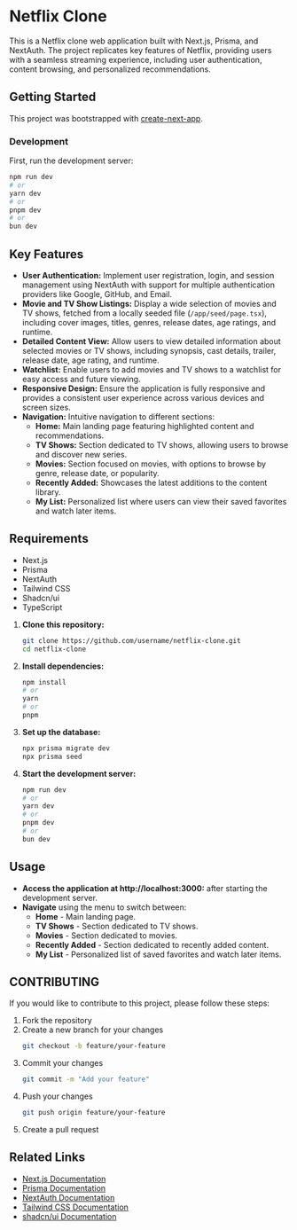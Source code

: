 # Netflix Clone

This is a Netflix clone web application built with Next.js, Prisma, and NextAuth. The project replicates key features of Netflix, providing users with a seamless streaming experience, including user authentication, content browsing, and personalized recommendations.

## Getting Started

This project was bootstrapped with [create-next-app](https://nextjs.org/docs/app/building-your-application/creating-a-new-application).

### Development

First, run the development server:

```bash
npm run dev
# or
yarn dev
# or
pnpm dev
# or
bun dev
```

## Key Features

- **User Authentication:** Implement user registration, login, and session management using NextAuth with support for multiple authentication providers like Google, GitHub, and Email.
- **Movie and TV Show Listings:** Display a wide selection of movies and TV shows, fetched from a locally seeded file (`/app/seed/page.tsx`), including cover images, titles, genres, release dates, age ratings, and runtime.
- **Detailed Content View:** Allow users to view detailed information about selected movies or TV shows, including synopsis, cast details, trailer, release date, age rating, and runtime.
- **Watchlist:** Enable users to add movies and TV shows to a watchlist for easy access and future viewing.
- **Responsive Design:** Ensure the application is fully responsive and provides a consistent user experience across various devices and screen sizes.
- **Navigation:** Intuitive navigation to different sections:
  - **Home:** Main landing page featuring highlighted content and recommendations.
  - **TV Shows:** Section dedicated to TV shows, allowing users to browse and discover new series.
  - **Movies:** Section focused on movies, with options to browse by genre, release date, or popularity.
  - **Recently Added:** Showcases the latest additions to the content library.
  - **My List:** Personalized list where users can view their saved favorites and watch later items.

## Requirements

- Next.js
- Prisma
- NextAuth
- Tailwind CSS
- Shadcn/ui
- TypeScript

1. **Clone this repository:**
   ```bash
   git clone https://github.com/username/netflix-clone.git
   cd netflix-clone
   ```

2. **Install dependencies:**
   ```bash
   npm install
   # or
   yarn
   # or
   pnpm
   ```

3. **Set up the database:**
   ```bash
   npx prisma migrate dev
   npx prisma seed
   ```
4. **Start the development server:**
   ```bash
   npm run dev
   # or
   yarn dev
   # or
   pnpm dev
   # or
   bun dev
   ```

## Usage
- **Access the application at http://localhost:3000:** after starting the development server.
- **Navigate** using the menu to switch between:
  - **Home** - Main landing page.
  - **TV Shows** - Section dedicated to TV shows.
  - **Movies** - Section dedicated to movies.
  - **Recently Added** - Section dedicated to recently added content.
  - **My List** - Personalized list of saved favorites and watch later items.

## CONTRIBUTING
If you would like to contribute to this project, please follow these steps:
1. Fork the repository 
2. Create a new branch for your changes
    ```bash
    git checkout -b feature/your-feature
    ```
3. Commit your changes
    ```bash
    git commit -m "Add your feature"
    ```
4. Push your changes
    ```bash
    git push origin feature/your-feature
    ```
5. Create a pull request

## Related Links
- [Next.js Documentation](https://nextjs.org/docs)
- [Prisma Documentation](https://www.prisma.io/docs)
- [NextAuth Documentation](https://next-auth.js.org)
- [Tailwind CSS Documentation](https://tailwindcss.com/docs)
- [shadcn/ui Documentation](https://ui.shadcn.com)
